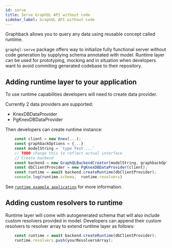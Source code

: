 ```yaml
---
id: serve
title: Serve GraphQL API without code
sidebar_label: GraphQL API without code
---
```


Graphback allows you to query any data using reusable concept called runtime. 

`graphql-serve` package offers way to initialize fully functional server without code generation by supplying schema annotated with model. 
Runtime layer can be used for prototyping, mocking and in situation when 
developers want to avoid commiting generated codebase to their repository.


## Adding runtime layer to your application

To use runtime capabilities developers will need to create data provider. 

Currently 2 data providers are supported:

- KnexDBDataProvider
- PgKnexDBDataProvider

Then developers can create runtime instance:

```ts
    const client = new Knex(...);
    const graphbackOptions = {...}
    const modelString = `type Test ...`
    // TODO change this to reflect actual interface
    // Create backend
    const backend = new GraphQLBackendCreator(modelString, graphbackOptions);
    const dbClientProvider = new PgKnexDBDataProvider(client);
    const runtime = await backend.createRuntime(dbClientProvider);
    console.log(runtime.schema,  runtime.resolvers)

```

See [`runtime example application`](https://github.com/aerogear/graphback/tree/master/examples/runtime-example)
for more information.

## Adding custom resolvers to runtime

Runtime layer will come with autogenerated schema that will also include custom resolvers provided in model.
Developers can append their custom resolvers to resolver array to extend runtime layer as follows:

```ts
    const runtime = await backend.createRuntime(dbClientProvider);
    runtime.resolvers.push(yourResolversArray);
```    
